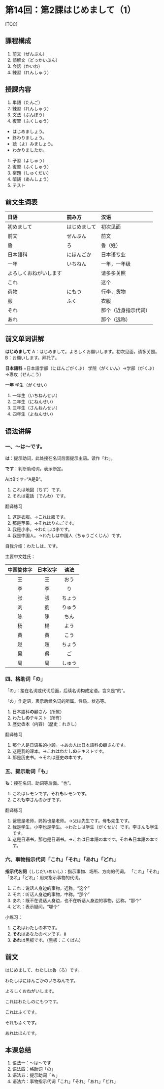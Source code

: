 # 第14回：第2課はじめまして（1）

[TOC]

## 課程構成

1. 前文（ぜんぶん）
2. 読解文（どっかいぶん）
3. 会話（かいわ）
4. 練習（れんしゅう）

## 授課内容

1. 単語（たんご）
2. 練習（れんしゅう）
3. 文法（ぶんぽう）
4. 復習（ふくしゅう）

- はじめましょう。
- 終わりましょう。
- 読（よ）みましょう。
- わかりましたか。

1. 予習（よしゅう）
2. 復習（ふくしゅう）
3. 宿題（しゅくだい）
4. 暗誦（あんしょう）
5. テスト

## 前文生词表

| 日语                   | 読み方       | 汉语                 |
| :--------------------- | :----------- | :------------------- |
| 初めまして             | はじめまして | 初次见面             |
| 前文                   | ぜんぶん     | 前文                 |
| 鲁                     | ろ           | 鲁（姓）             |
| 日本語科               | にほんごか   | 日本语专业           |
| 一年                   | いちねん     | 一年，一年级         |
| よろしくおねがいします |              | 请多多关照           |
| これ                   |              | 这个                 |
| 荷物                   | にもつ       | 行李，货物           |
| 服                     | ふく         | 衣服                 |
| それ                   |              | 那个（近身指示代词） |
| あれ                   |              | 那个（远称）         |

## 前文单词讲解

**はじめまして**
A：はじめまして。よろしくお願いします。初次见面，请多关照。
B：お願いします。拜托了。

**日本語科**
=日本語学部（にほんごがくぶ）
学院（がくいん）→学部（がくぶ）→専攻（せんこう）

**一年**
学生（がくせい）

1. 一年生（いちねんせい）
2. 二年生（にねんせい）
3. 三年生（さんねんせい）
4. 四年生（よねんせい）

## 语法讲解

### 一、～は～です。

**は**：提示助词，此处接在名词后面提示主语。读作「わ」。

**です**：判断助动词，表示断定。

AはBです=“A是B”。

1. これは地図（ちず）です。
2. それは電話（でんわ）です。

翻译练习

1. 这是衣服。→これは服です。
2. 那是苹果。→それはりんごです。
3. 我是小李。→わたしは李です。
4. 我是中国人。→わたしは中国人（ちゅうごくじん）です。

自我介绍：わたしは…です。

主要中文姓氏：

| 中国简体字 | 日本汉字 |  读法  |
| :--------: | :------: | :----: |
|     王     |    王    |  おう  |
|     李     |    李    |   り   |
|     张     |    張    | ちょう |
|     刘     |    劉    | りゅう |
|     陈     |    陳    |  ちん  |
|     杨     |    楊    |  よう  |
|     黄     |    黄    |  こう  |
|     赵     |    趙    | ちょう |
|     吴     |    呉    |   ご   |
|     周     |    周    | しゅう |


### 四、格助词「の」

「の」：接在名词或代词后面，后续名词构成定语。含义是“的”。

「の」作定语，表示后续名词的所属、性质、状态等。

1. 日本語科**の**顧さん（所属）
2. わたし**の**テキスト（所有）
3. 歴史**の**本（内容）（歴史：れきし）

翻译练习

1. 那个人是日语系的小顾。→あの人は日本語科**の**顧さんです。
2. 这是我的课本。→これはわたし**の**テキストです。
3. 那是历史书。→それは歴史**の**本です。


### 五、提示助词「も」

**も**：接在名词、助词等后面。“也”。

1. これはレモンです。それ**も**レモンです。
2. これ**も**李さんのかぎです。

翻译练习

1. 爸爸是老师，妈妈也是老师。→父は先生です。母**も**先生です。
2. 我是学生，小李也是学生。→わたしは学生（がくせい）です。李さん**も**学生です。
3. 这是日语书，那也是日语书。→これは日本語の本です。それ**も**日本語の本です。


### 六、事物指示代词「これ」「それ」「あれ」「どれ」

**指示代名詞**（しじだいめいし）：指示事物、场所、方向的代词。
「これ」「それ」「あれ」「どれ」：用来指示事物的代词。

1. これ：说话人身边的事物，近称。“这个”
2. それ：听话人身边的事物，中称。“那个”
3. あれ：既不在说话人身边，也不在听话人身边的事物，远称。“那个”
4. どれ：表示疑问，“哪个”

小练习：

1. **これ**はわたしの本です。
2. **それ**はあなたのペンです。å
3. **あれ**は黒板です。（黒板：こくばん）

## 前文

はじめまして、わたしは魯（ろ）です。

わたしはにほんごかのいちねんです。

よろしくおねがいします。

これはわたしのにもつです。

これはふくです。

それもふくです。

あれはほんです。

## 本课总结

1. 语法一：～は～です
2. 语法四：格助词「の」
3. 语法五：提示助词「も」
4. 语法六：事物指示代词「これ」「それ」「あれ」「どれ」